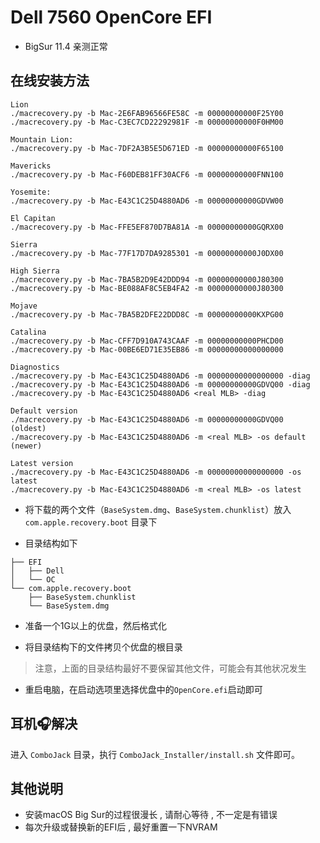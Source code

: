# Dell 7560 OpenCore EFI


- BigSur 11.4 亲测正常

## 在线安装方法

```shell
Lion
./macrecovery.py -b Mac-2E6FAB96566FE58C -m 00000000000F25Y00
./macrecovery.py -b Mac-C3EC7CD22292981F -m 00000000000F0HM00

Mountain Lion:
./macrecovery.py -b Mac-7DF2A3B5E5D671ED -m 00000000000F65100

Mavericks
./macrecovery.py -b Mac-F60DEB81FF30ACF6 -m 00000000000FNN100

Yosemite:
./macrecovery.py -b Mac-E43C1C25D4880AD6 -m 00000000000GDVW00

El Capitan
./macrecovery.py -b Mac-FFE5EF870D7BA81A -m 00000000000GQRX00

Sierra
./macrecovery.py -b Mac-77F17D7DA9285301 -m 00000000000J0DX00

High Sierra
./macrecovery.py -b Mac-7BA5B2D9E42DDD94 -m 00000000000J80300
./macrecovery.py -b Mac-BE088AF8C5EB4FA2 -m 00000000000J80300

Mojave
./macrecovery.py -b Mac-7BA5B2DFE22DDD8C -m 00000000000KXPG00

Catalina
./macrecovery.py -b Mac-CFF7D910A743CAAF -m 00000000000PHCD00
./macrecovery.py -b Mac-00BE6ED71E35EB86 -m 00000000000000000

Diagnostics
./macrecovery.py -b Mac-E43C1C25D4880AD6 -m 00000000000000000 -diag
./macrecovery.py -b Mac-E43C1C25D4880AD6 -m 00000000000GDVQ00 -diag
./macrecovery.py -b Mac-E43C1C25D4880AD6 <real MLB> -diag

Default version
./macrecovery.py -b Mac-E43C1C25D4880AD6 -m 00000000000GDVQ00       (oldest)
./macrecovery.py -b Mac-E43C1C25D4880AD6 -m <real MLB> -os default  (newer)

Latest version
./macrecovery.py -b Mac-E43C1C25D4880AD6 -m 00000000000000000 -os latest
./macrecovery.py -b Mac-E43C1C25D4880AD6 -m <real MLB> -os latest

```

- 将下载的两个文件（`BaseSystem.dmg`、`BaseSystem.chunklist`）放入 `com.apple.recovery.boot` 目录下

- 目录结构如下

```text
├── EFI
│	├── Dell
│	└── OC
└── com.apple.recovery.boot
 	├── BaseSystem.chunklist
 	└── BaseSystem.dmg
```

- 准备一个1G以上的优盘，然后格式化

- 将目录结构下的文件拷贝个优盘的根目录

> 注意，上面的目录结构最好不要保留其他文件，可能会有其他状况发生

- 重启电脑，在启动选项里选择优盘中的`OpenCore.efi`启动即可

## 耳机🎧解决

进入 `ComboJack` 目录，执行 `ComboJack_Installer/install.sh` 文件即可。


## 其他说明
- 安装macOS Big Sur的过程很漫长 , 请耐心等待 , 不一定是有错误
- 每次升级或替换新的EFI后 , 最好重置一下NVRAM
